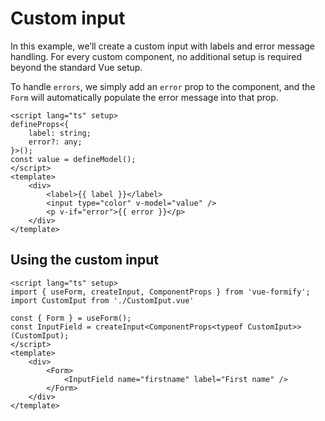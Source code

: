 # Custom input
In this example, we’ll create a custom input with labels and error message handling. For every custom component, no additional setup is required beyond the standard Vue setup.

To handle `errors`, we simply add an `error` prop to the component, and the `Form` will automatically populate the error message into that prop.
```vue
<script lang="ts" setup>
defineProps<{
	label: string;
	error?: any;
}>();
const value = defineModel();
</script>
<template>
	<div>
		<label>{{ label }}</label>
		<input type="color" v-model="value" />
		<p v-if="error">{{ error }}</p>
	</div>
</template>
```

## Using the custom input
```vue
<script lang="ts" setup>
import { useForm, createInput, ComponentProps } from 'vue-formify';
import CustomIput from './CustomIput.vue'

const { Form } = useForm();
const InputField = createInput<ComponentProps<typeof CustomIput>>(CustomIput);
</script>
<template>
	<div>
		<Form>
			<InputField name="firstname" label="First name" />
		</Form>
	</div>
</template>
```
